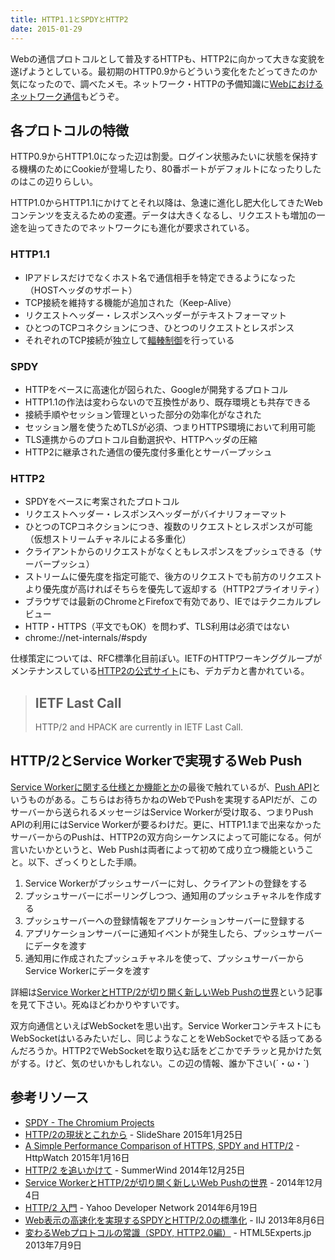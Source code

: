 ```yaml
---
title: HTTP1.1とSPDYとHTTP2
date: 2015-01-29
---
```


Webの通信プロトコルとして普及するHTTPも、HTTP2に向かって大きな変貌を遂げようとしている。最初期のHTTP0.9からどういう変化をたどってきたのか気になったので、調べたメモ。ネットワーク・HTTPの予備知識に[Webにおけるネットワーク通信](/posts/2014/networking-in-web.html)もどうぞ。

## 各プロトコルの特徴

HTTP0.9からHTTP1.0になった辺は割愛。ログイン状態みたいに状態を保持する機構のためにCookieが登場したり、80番ポートがデフォルトになったりしたのはこの辺りらしい。

HTTP1.0からHTTP1.1にかけてとそれ以降は、急速に進化し肥大化してきたWebコンテンツを支えるための変遷。データは大きくなるし、リクエストも増加の一途を辿ってきたのでネットワークにも進化が要求されている。

### HTTP1.1

- IPアドレスだけでなくホスト名で通信相手を特定できるようになった（HOSTヘッダのサポート）
- TCP接続を維持する機能が追加された（Keep-Alive）
- リクエストヘッダー・レスポンスヘッダーがテキストフォーマット
- ひとつのTCPコネクションにつき、ひとつのリクエストとレスポンス
- それぞれのTCP接続が独立して[輻輳制御](http://ja.wikipedia.org/wiki/%E8%BC%BB%E8%BC%B3%E5%88%B6%E5%BE%A1)を行っている

### SPDY

- HTTPをベースに高速化が図られた、Googleが開発するプロトコル
- HTTP1.1の作法は変わらないので互換性があり、既存環境とも共存できる
- 接続手順やセッション管理といった部分の効率化がなされた
- セッション層を使うためTLSが必須、つまりHTTPS環境において利用可能
- TLS連携からのプロトコル自動選択や、HTTPヘッダの圧縮
- HTTP2に継承された通信の優先度付多重化とサーバープッシュ

### HTTP2

- SPDYをベースに考案されたプロトコル
- リクエストヘッダー・レスポンスヘッダーがバイナリフォーマット
- ひとつのTCPコネクションにつき、複数のリクエストとレスポンスが可能（仮想ストリームチャネルによる多重化）
- クライアントからのリクエストがなくともレスポンスをプッシュできる（サーバープッシュ）
- ストリームに優先度を指定可能で、後方のリクエストでも前方のリクエストより優先度が高ければそちらを優先して返却する（HTTP2プライオリティ）
- ブラウザでは最新のChromeとFirefoxで有効であり、IEではテクニカルプレビュー
- HTTP・HTTPS（平文でもOK）を問わず、TLS利用は必須ではない
- chrome://net-internals/#spdy

仕様策定については、RFC標準化目前ぽい。IETFのHTTPワーキンググループがメンテナンスしている[HTTP2の公式サイト](http://http2.github.io/)にも、デカデカと書かれている。

>## IETF Last Call
>HTTP/2 and HPACK are currently in IETF Last Call.

## HTTP/2とService Workerで実現するWeb Push

[Service Workerに関する仕様とか機能とか](/posts/2014/service-worker-internals.html)の最後で触れているが、[Push API](https://w3c.github.io/push-api/)というものがある。こちらはお待ちかねのWebでPushを実現するAPIだが、このサーバーから送られるメッセージはService Workerが受け取る、つまりPush APIの利用にはService Workerが要るわけだ。更に、HTTP1.1まで出来なかったサーバーからのPushは、HTTP2の双方向シーケンスによって可能になる。何が言いたいかというと、Web Pushは両者によって初めて成り立つ機能ということ。以下、ざっくりとした手順。

1. Service Workerがプッシュサーバーに対し、クライアントの登録をする
2. プッシュサーバーにポーリングしつつ、通知用のプッシュチャネルを作成する
3. プッシュサーバーへの登録情報をアプリケーションサーバーに登録する
4. アプリケーションサーバーに通知イベントが発生したら、プッシュサーバーにデータを渡す
5. 通知用に作成されたプッシュチャネルを使って、プッシュサーバーからService Workerにデータを渡す

詳細は[Service WorkerとHTTP/2が切り開く新しいWeb Pushの世界](http://d.hatena.ne.jp/jovi0608/20141204/1417697480)という記事を見て下さい。死ぬほどわかりやすいです。

双方向通信といえばWebSocketを思い出す。Service WorkerコンテキストにもWebSocketはいるみたいだし、同じようなことをWebSocketでやる話ってあるんだろうか。HTTP2でWebSocketを取り込む話をどこかでチラッと見かけた気がする。けど、気のせいかもしれない。この辺の情報、誰か下さい(´・ω・`)

## 参考リソース

- [SPDY - The Chromium Projects](http://www.chromium.org/spdy)
- [HTTP/2の現状とこれから](http://www.slideshare.net/shigeki_ohtsu/http2-ohtsu-html5conf2015) - SlideShare 2015年1月25日
- [A Simple Performance Comparison of HTTPS, SPDY and HTTP/2](https://blog.httpwatch.com/2015/01/16/a-simple-performance-comparison-of-https-spdy-and-http2/) - HttpWatch 2015年1月16日
- [HTTP/2 を追いかけて](http://blog.summerwind.jp/archives/2566) - SummerWind 2014年12月25日
- [Service WorkerとHTTP/2が切り開く新しいWeb Pushの世界](http://d.hatena.ne.jp/jovi0608/20141204/1417697480) - 2014年12月4日
- [HTTP/2 入門](http://techblog.yahoo.co.jp/infrastructure/http2/introduction_to_http2/) - Yahoo Developer Network 2014年6月19日
- [Web表示の高速化を実現するSPDYとHTTP/2.0の標準化](http://www.iij.ad.jp/company/development/tech/activities/spdy/index.html) - IIJ 2013年8月6日
- [変わるWebプロトコルの常識（SPDY, HTTP2.0編）](http://html5experts.jp/komasshu/404/) - HTML5Experts.jp 2013年7月9日
